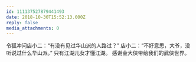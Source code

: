 ```yaml
---
id: 111137527879441493
date: 2018-10-30T15:52:13.000Z
reply: false
media_attachments: 0
---
```


令狐冲问店小二：“有没有见过华山派的人路过？” 店小二：“不好意思，大爷，没听说过什么华山派。” 只有江湖儿女才懂江湖。 感谢金大侠带给我们的武侠世界。

